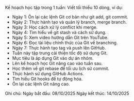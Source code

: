 Kế hoạch học tập trong 1 tuần:
Viết tối thiểu 10 dòng, ví dụ:
- Ngày 1: Ôn lại các lệnh Git cơ bản như git add, git commit.
- Ngày 2: Thực hành tạo và quản lý branch, merge branch.
- Ngày 3: Học cách xử lý conflict khi merge.
- Ngày 4: Tìm hiểu về git stash và cách sử dụng.
- Ngày 5: Xem video hướng dẫn Git trên YouTube.
- Ngày 6: Đọc tài liệu chính thức của Git về branching.
- Ngày 7: Thực hành tạo tag và push lên GitHub.
- Tuần này tập trung cải thiện tốc độ sử dụng Git.
- Mục tiêu là áp dụng Git vào dự án nhóm.
- Lên kế hoạch học Git nâng cao vào tuần sau.
- Học thêm về git rebase để tối ưu lịch sử commit.
- Thực hành sử dụng GitHub Actions.
- Tìm hiểu Git hooks để tự động hóa.
- Ôn lại các lệnh Git nâng cao.

Ghi chú:
Ngày bắt đầu: 08/10/2025
Ngày kết thúc: 14/10/2025
